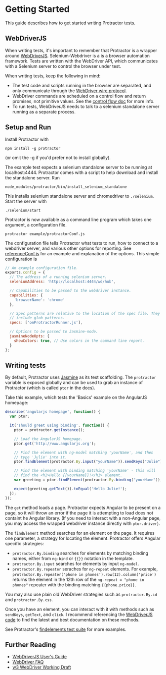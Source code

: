Getting Started
===============

This guide describes how to get started writing Protractor tests.

WebDriverJS
-----------

When writing tests, it's important to remember that Protractor is a wrapper
around [WebDriverJS](https://code.google.com/p/selenium/wiki/WebDriverJs).
Selenium-Webdriver is a is a browser automation framework. Tests are written
with the WebDriver API, which communicates with a Selenium server to control
the browser under test.

When writing tests, keep the following in mind:

-  The test code and scripts running in the browser are separated, and only
   communicate through the [WebDriver wire protocol](https://code.google.com/p/selenium/wiki/JsonWireProtocol).
-  WebDriver commands are scheduled on a control flow and return promises, not
   primitive values. See the [control flow doc](/control-flow.md) for more
   info.
-  To run tests, WebDriverJS needs to talk to a selenium standalone server
   running as a separate process.

Setup and Run
-------------

Install Protractor with

    npm install -g protractor

(or omit the -g if you'd prefer not to install globally). 

The example test expects a selenium standalone server to be running at 
localhost:4444. Protractor comes with a script to help download and install
the standalone server. Run

    node_modules/protractor/bin/install_selenium_standalone

This installs selenium standalone server and chromedriver to `./selenium`. Start
the server with

    ./selenium/start

Protractor is now available as a command line program which takes one argument,
a configuration file. 

    protractor example/protractorConf.js

The configuration file tells Protractor what tests to run, how to connect to a
webdriver server, and various other options for reporting. See
[referenceConf.js](https://github.com/angular/protractor/blob/master/referenceConf.js)
for an example and explanation of the options. This simple configuration is

```javascript
// An example configuration file.
exports.config = {
  // The address of a running selenium server.
  seleniumAddress: 'http://localhost:4444/wd/hub',

  // Capabilities to be passed to the webdriver instance.
  capabilities: {
    'browserName': 'chrome'
  },

  // Spec patterns are relative to the location of the spec file. They may
  // include glob patterns.
  specs: ['onProtractorRunner.js'],

  // Options to be passed to Jasmine-node.
  jasmineNodeOpts: {
    showColors: true, // Use colors in the command line report.
  }
};
```

Writing tests
-------------

By default, Protractor uses [Jasmine](http://pivotal.github.io/jasmine/) as its
test scaffolding. The `protractor` variable is exposed globally and can be used
to grab an instance of Protractor (which is called `ptor` in the docs). 

Take this example, which tests the 'Basics' example on the AngularJS homepage:

```javascript
describe('angularjs homepage', function() {
  var ptor;

  it('should greet using binding', function() {
    ptor = protractor.getInstance();

    // Load the AngularJS homepage.
    ptor.get('http://www.angularjs.org');

    // Find the element with ng-model matching 'yourName', and then
    // type 'Julie' into it.
    ptor.findElement(protractor.By.input("yourName")).sendKeys("Julie");

    // Find the element with binding matching 'yourName' - this will
    // find the <h1>Hello {{yourName}}!</h1> element.
    var greeting = ptor.findElement(protractor.By.binding("yourName"));

    expect(greeting.getText()).toEqual('Hello Julie!');
  });
});
```

The `get` method loads a page. Protractor expects Angular to be present on a
page, so it will throw an error if the page it is attempting to load does
not containt he Angular library. (If you need to interact with a non-Angular
page, you may access the wrapped webdriver instance directly with
`ptor.driver`).

The `findElement` method searches for an element on the page. It requires one
parameter, a strategy for locating the element. Protractor offers Angular
specific strategies:

-  `protractor.By.binding` searches for elements by matching binding names,
   either from `ng-bind` or `{{}}` notation in the template.
-  `protractor.By.input` searches for elements by input `ng-model`.
-  `protractor.By.repeater` seraches for `ng-repeat` elements. For example,
   `protractor.By.repeater('phone in phones').row(12).column('price')` returns
   the element in the 12th row of the `ng-repeat = "phone in phones"` repeater
   with the binding matching `{{phone.price}}`.

You may also use plain old WebDriver strategies such as `protractor.By.id` and
`protractor.By.css`.

Once you have an element, you can interact with it with methods such as
`sendKeys`, `getText`, and `click`. I recommend referencing the
[WebDriverJS code](https://code.google.com/p/selenium/source/browse/javascript/webdriver/webdriver.js)
to find the latest and best documentation on these methods.

See Protractor's [findelements test suite](https://github.com/angular/protractor/blob/master/spec/findelements_spec.js)
for more examples.

Further Reading
---------------

- [WebDriverJS User's Guide](https://code.google.com/p/selenium/wiki/WebDriverJs)
- [WebDriver FAQ](https://code.google.com/p/selenium/wiki/FrequentlyAskedQuestions)
- [w3 WebDriver Working Draft](http://www.w3.org/TR/webdriver/)
